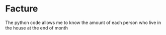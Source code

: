 # Facture
The python code allows me to know the amount of each person who live in the house at the end of month
